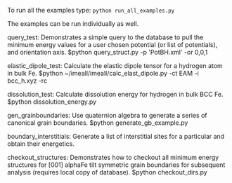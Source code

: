 To run all the examples type:
  ``python run_all_examples.py``

The examples can be run individually as well.

query_test:
  Demonstrates a simple query to the database to pull the 
  minimum energy values for a user chosen potential 
  (or list of potentials), and orientation axis.
    $python query_struct.py -p 'PotBH.xml' -or 0,0,1

elastic_dipole_test:
  Calculate the elastic dipole tensor for a hydrogen atom
  in bulk Fe.
    $python ~/imeall/imeall/calc_elast_dipole.py -ct EAM -i bcc_h.xyz -rc

dissolution_test:
  Calculate dissolution energy for hydrogen in bulk BCC Fe.
    $python dissolution_energy.py

gen_grainboundaries:
  Use quaternion algebra to generate a series of canonical grain boundaries.
  $python generate_gb_example.py

boundary_interstitials:
  Generate a list of interstitial sites for a particular and obtain their energetics.

checkout_structures:
  Demonstrates how to checkout all minimum energy structures for [001] alphaFe tilt symmetric
  grain boundaries for subsequent analysis (requires local copy of database).
    $python checkout_dirs.py
